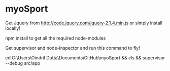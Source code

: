 # myoSport

Get Jquery from http://code.jquery.com/jquery-2.1.4.min.js or simply install locally!

npm install to get all the required node-modules

Get supervisor and node-inspector and run this command to fly!

cd C:\Users\Oindril Dutta\Documents\GitHub\myoSport && cls && supervisor --debug src/app
